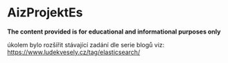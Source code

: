 # AizProjektEs

**The content provided is for educational and informational purposes only**

úkolem bylo rozšířit stávající zadání dle serie blogů viz: https://www.ludekvesely.cz/tag/elasticsearch/
